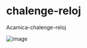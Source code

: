 # chalenge-reloj
Acamica-chalenge-reloj


![image](https://user-images.githubusercontent.com/44045782/116837883-90f59f80-aba2-11eb-90a9-2f8ae1da0395.png)
